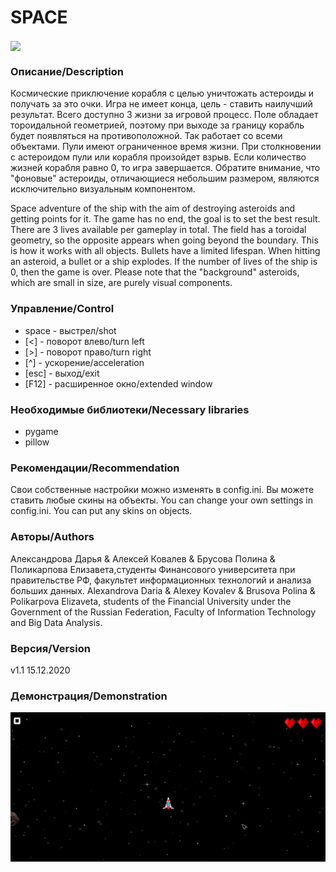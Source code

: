 <h1> SPACE </h1>

<img src = "https://sun9-18.userapi.com/impf/98rPetVXacsCE-mV0tx4lVrVtaAReLjaVm1ADw/RujR44B-tXk.jpg?size=786x610&quality=96&proxy=1&sign=db5fd6c35f34f5368e9b13cbc7e3a584&type=album" align="center">

<h3> Описание/Description </h3>

Космические приключение корабля с целью уничтожать астероиды и получать за это очки. Игра не имеет конца, цель - ставить наилучший результат. Всего доступно 3 жизни за игровой процесс. Поле обладает тороидальной геометрией, поэтому при выходе за границу корабль будет появляться на противоположной. Так работает со всеми объектами. Пули имеют ограниченное время жизни. При столкновении с астероидом пули или корабля произойдет взрыв. Если количество жизней корабля равно 0, то игра завершается. Обратите внимание, что "фоновые" астероиды, отличающиеся небольшим размером, являются исключительно визуальным компонентом.

Space adventure of the ship with the aim of destroying asteroids and getting points for it. The game has no end, the goal is to set the best result. There are 3 lives available per gameplay in total. The field has a toroidal geometry, so the opposite appears when going beyond the boundary. This is how it works with all objects. Bullets have a limited lifespan. When hitting an asteroid, a bullet or a ship explodes. If the number of lives of the ship is 0, then the game is over. Please note that the "background" asteroids, which are small in size, are purely visual components.

<h3> Управление/Control </h3>

+ space - выстрел/shot
+ [<] - поворот влево/turn left
+ [>] - поворот право/turn right
+ [^] - ускорение/acceleration
+ [esc] -  выход/exit
+ [F12] - расширенное окно/extended window

<h3>Необходимые библиотеки/Necessary libraries</h3>

+ pygame
+ pillow

<h3> Рекомендации/Recommendation </h3>

Свои собственные настройки можно изменять в config.ini. Вы можете ставить любые скины на объекты.
You can change your own settings in config.ini. You can put any skins on objects.

<h3> Авторы/Authors </h3>

Александрова Дарья & Алексей Ковалев & Брусова Полина & Поликарпова Елизавета,студенты Финансового университета при правительстве РФ, факультет информационных технологий и анализа больших данных.
Alexandrova Daria & Alexey Kovalev & Brusova Polina & Polikarpova Elizaveta, students of the Financial University under the Government of the Russian Federation, Faculty of Information Technology and Big Data Analysis.

<h3> Версия/Version </h3>

v1.1 15.12.2020

<h3> Демонстрация/Demonstration </h3>

<img src="data/anim.gif" width="600">
